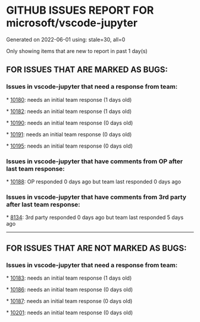 
# GITHUB ISSUES REPORT FOR microsoft/vscode-jupyter


Generated on 2022-06-01 using: stale=30, all=0


Only showing items that are new to report in past 1 day(s)


## FOR ISSUES THAT ARE MARKED AS BUGS:


### Issues in vscode-jupyter that need a response from team:


\* [10180](https://github.com/microsoft/vscode-jupyter/issues/10180 "Image stays broken when re-executing Markdown cell"): needs an initial team response (1 days old)

\* [10182](https://github.com/microsoft/vscode-jupyter/issues/10182 "Orphaned process after Python kernel restart (python.exe -m vscode_datascience_helpers.daemon process)"): needs an initial team response (1 days old)

\* [10190](https://github.com/microsoft/vscode-jupyter/issues/10190 "Suggestion: Use URL over URI when connecting to an existing server"): needs an initial team response (0 days old)

\* [10191](https://github.com/microsoft/vscode-jupyter/issues/10191 "Suggestion: Query clipboard permissions when opening an existing server instead of always prompting"): needs an initial team response (0 days old)

\* [10195](https://github.com/microsoft/vscode-jupyter/issues/10195 "Should the user be able to give aliases to servers?"): needs an initial team response (0 days old)

### Issues in vscode-jupyter that have comments from OP after last team response:


\* [10188](https://github.com/microsoft/vscode-jupyter/issues/10188 "&quot;Socket is busy writing&quot; error when interacting with large dataset using ipyleaflet in VS code"): OP responded 0 days ago but team last responded 0 days ago

### Issues in vscode-jupyter that have comments from 3rd party after last team response:


\* [8134](https://github.com/microsoft/vscode-jupyter/issues/8134 "Failed to connect jupyterhub."): 3rd party responded 0 days ago but team last responded 5 days ago

---

## FOR ISSUES THAT ARE NOT MARKED AS BUGS:


### Issues in vscode-jupyter that need a response from team:


\* [10183](https://github.com/microsoft/vscode-jupyter/issues/10183 "Test Export in web"): needs an initial team response (1 days old)

\* [10186](https://github.com/microsoft/vscode-jupyter/issues/10186 "Command name words should be upper cased"): needs an initial team response (0 days old)

\* [10187](https://github.com/microsoft/vscode-jupyter/issues/10187 "Jupyter Variables view stays Loading forever"): needs an initial team response (0 days old)

\* [10201](https://github.com/microsoft/vscode-jupyter/issues/10201 "allowed to switch to a kernel that already has had its session disposed of"): needs an initial team response (0 days old)
